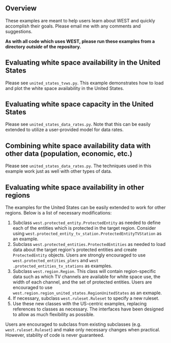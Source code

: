Overview
--------
These examples are meant to help users learn about WEST and quickly accomplish
their goals. Please email me with any comments and suggestions.

**As with all code which uses WEST, please run these examples from a directory 
*outside* of the repository.**


Evaluating white space availability in the United States
--------------------------------------------------------
Please see ```united_states_tvws.py```. This example demonstrates how to load
 and plot the white space availability in the United States.


Evaluating white space capacity in the United States
----------------------------------------------------
Please see ```united_states_data_rates.py```. Note that this can be easily 
extended to utilize a user-provided model for data rates.


Combining white space availability data with other data (population, economic, etc.)
------------------------------------------------------------------------------------
Please see ```united_states_data_rates.py```. The techniques used in this 
example work just as well with other types of data.


Evaluating white space availability in other regions
----------------------------------------------------
The examples for the United States can be easily extended to work for other 
regions. Below is a list of necessary modifications:

1. Subclass ```west.protected_entity.ProtectedEntity``` as needed to define 
each of the entities which is protected in the target region. Consider using 
```west.protected_entity_tv_station.ProtectedEntityTVStation``` as an example.
2. Subclass ```west.protected_entities.ProtectedEntities``` as needed to load
 data about the target region's protected entities and create 
 ```ProtectedEntity``` objects. Users are strongly encouraged to use 
 ```west.protected_entities_plmrs``` and ```west
 .protected_entities_tv_stations``` as examples.
3. Subclass ```west.region.Region```. This class will contain region-specific
 data such as which TV channels are available for white space use, 
 the width of each channel, and the set of protected entities. Users are 
 encouraged to use ```west.region.region_united_states.RegionUnitedStates``` 
 as an exmaple.
4. If necessary, subclass ```west.ruleset.Ruleset``` to specify a new ruleset.
5. Use these new classes with the US-centric examples, 
replacing references to classes as necessary. The interfaces have been 
designed to allow as much flexibility as possible.

Users are encouraged to subclass from existing subclasses (e.g.
```west.ruleset.Ruleset```) and make only necessary changes when practical. 
However, stability of code is never guaranteed.
